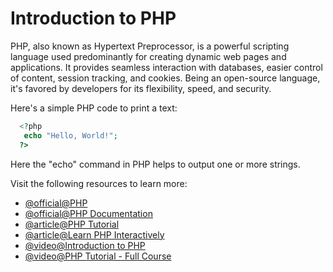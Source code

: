 # Introduction to PHP

PHP, also known as Hypertext Preprocessor, is a powerful scripting language used predominantly for creating dynamic web pages and applications. It provides seamless interaction with databases, easier control of content, session tracking, and cookies. Being an open-source language, it's favored by developers for its flexibility, speed, and security. 

Here's a simple PHP code to print a text: 

```php   
  <?php
   echo "Hello, World!";
  ?>
```

Here the "echo" command in PHP helps to output one or more strings.

Visit the following resources to learn more:

- [@official@PHP](https://www.php.net/)
- [@official@PHP Documentation](https://www.php.net/docs.php)
- [@article@PHP Tutorial](https://www.phptutorial.net/)
- [@article@Learn PHP Interactively](https://www.learn-php.org/about)
- [@video@Introduction to PHP](https://www.youtube.com/watch?v=KBT2gmAfav4)
- [@video@PHP Tutorial - Full Course](https://www.youtube.com/watch?v=OK_JCtrrv-c)
